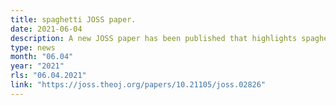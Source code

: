 ```yaml
---
title: spaghetti JOSS paper.
date: 2021-06-04
description: A new JOSS paper has been published that highlights spaghetti.
type: news
month: "06.04"
year: "2021"
rls: "06.04.2021"
link: "https://joss.theoj.org/papers/10.21105/joss.02826"
---
```

